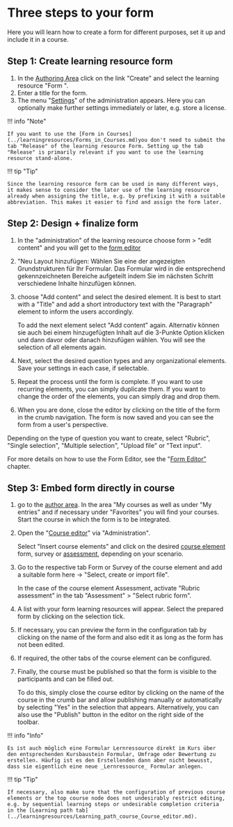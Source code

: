 # Three steps to your form

Here you will learn how to create a form for different purposes, set it up and include it in a course.

## Step 1: Create learning resource form

1. In the [Authoring Area](../area_modules/Authoring.md) click on the link "Create" and select the learning resource "Form ".
2. Enter a title for the form.
3. The menu "[Settings](../learningresources/Course_Settings.md)" of the administration appears. Here you can optionally make further settings immediately or later, e.g. store a license.

!!! info "Note"

    If you want to use the [Form in Courses](../learningresources/Forms_in_Courses.md)you don't need to submit the tab "Release" of the learning resource Form. Setting up the tab "Release" is primarily relevant if you want to use the learning resource stand-alone.

!!! tip "Tip"

    Since the learning resource form can be used in many different ways, it makes sense to consider the later use of the learning resource already when assigning the title, e.g. by prefixing it with a suitable abbreviation. This makes it easier to find and assign the form later.

## Step 2: Design + finalize form

1. In the "administration" of the learning resource choose form > "edit content" and you will get to the [form editor](../learningresources/Form_editor_17_1.md)
2. "Neu Layout hinzufügen: Wählen Sie eine der angezeigten Grundstrukturen für Ihr Formular. Das Formular wird in die entsprechend gekennzeichneten Bereiche aufgeteilt indem Sie im nächsten Schritt verschiedene Inhalte hinzufügen können.
3. choose "Add content" and select the desired element. It is best to start with a "Title" and add a short introductory text with the "Paragraph" element to inform the users accordingly.

    To add the next element select "Add content" again.  Alternativ können sie auch bei einem hinzugefügten Inhalt auf die 3-Punkte Option klicken und dann davor oder danach hinzufügen wählen. You will see the selection of all elements again.  

4. Next, select the desired question types and any organizational elements.  Save your settings in each case, if selectable. 

5. Repeat the process until the form is complete. If you want to use recurring elements, you can simply duplicate them. If you want to change the order of the elements, you can simply drag and drop them.

6. When you are done, close the editor by clicking on the title of the form in the crumb navigation. The form is now saved and you can see the form from a user's perspective.

Depending on the type of question you want to create, select "Rubric", "Single selection", "Multiple selection", "Upload file" or "Text input".

For more details on how to use the Form Editor, see the "[Form Editor"](../learningresources/Form_editor_17_1.md) chapter.

## Step 3: Embed form directly in course

1. go to the [author area](../area_modules/Authoring.md). In the area "My courses as well as under "My entries" and if necessary under "Favorites" you will find your courses. Start the course in which the form is to be integrated.

2. Open the "[Course editor](../course_create/In_Five_Steps_to_Your_Course_With_the_Course_Editor.md)" via "Administration".
   
    Select "Insert course elements" and click on the desired [course element](../learningresources/Assessment.md) form, survey or [assessment](../learningresources/Course_Element_Assessment.md), depending on your scenario.

3. Go to the respective tab Form or Survey of the course element and add a suitable form here → "Select, create or import file".

    In the case of the course element Assessment, activate "Rubric assessment" in the tab "Assessment" > "Select rubric form".

4. A list with your form learning resources will appear. Select the prepared form by clicking on the selection tick.

5. If necessary, you can preview the form in the configuration tab by clicking on the name of the form and also edit it as long as the form has not been edited.

6. If required, the other tabs of the course element can be configured.

7. Finally, the course must be published so that the form is visible to the participants and can be filled out.

    To do this, simply close the course editor by clicking on the name of the course in the crumb bar and allow publishing manually or automatically by selecting "Yes" in the selection that appears. Alternatively, you can also use the "Publish" button in the editor on the right side of the toolbar.

!!! info "Info"

    Es ist auch möglich eine Formular Lernressource direkt im Kurs über den entsprechenden Kursbaustein Formular, Umfrage oder Bewertung zu erstellen. Häufig ist es den Erstellenden dann aber nicht bewusst, dass sie eigentlich eine neue _Lernressource_ Formular anlegen.

!!! tip "Tip"

    If necessary, also make sure that the configuration of previous course elements or the top course node does not undesirably restrict editing, e.g. by sequential learning steps or undesirable completion criteria in the [Learning path tab](../learningresources/Learning_path_course_Course_editor.md).
